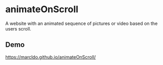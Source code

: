 # animateOnScroll
A website with an animated sequence of pictures or video based on the users scroll.

## Demo
https://marcldo.github.io/animateOnScroll/
